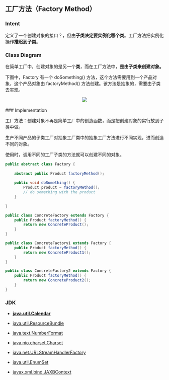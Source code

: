 ## 工厂方法（Factory Method）

### Intent

定义了一个创建对象的接口？，但由**子类决定要实例化哪个类**。工厂方法把实例化操作**推迟到子类**。

### Class Diagram

在简单工厂中，创建对象的是另一个**类**，而在工厂方法中，**是由子类来创建对象。**

下图中，Factory 有一个 doSomething() 方法，这个方法需要用到一个产品对象，这个产品对象由 factoryMethod() 方法创建。该方法是抽象的，需要由子类去实现。

<div align="center"> <img src="https://cs-notes-1256109796.cos.ap-guangzhou.myqcloud.com/f4d0afd0-8e78-4914-9e60-4366eaf065b5.png"/> </div><br>
### Implementation

工厂方法：创建对象不再是简单工厂中的创造函数，而是把创建对象的实行放到子类中做。

生产不同产品的子类工厂对抽象工厂类中的抽象工厂方法进行不同实现，进而创造不同的对象。

使用时，调用不同的工厂子类的方法就可以创建不同的对象。

```java
public abstract class Factory {
    
    abstract public Product factoryMethod();
    
    public void doSomething() {
        Product product = factoryMethod();
        // do something with the product
    }
    
}
```

```java
public class ConcreteFactory extends Factory {
    public Product factoryMethod() {
        return new ConcreteProduct();
    }
}
```

```java
public class ConcreteFactory1 extends Factory {
    public Product factoryMethod() {
        return new ConcreteProduct1();
    }
}
```

```java
public class ConcreteFactory2 extends Factory {
    public Product factoryMethod() {
        return new ConcreteProduct2();
    }
}
```

### JDK

- [**java.util.Calendar**](http://docs.oracle.com/javase/8/docs/api/java/util/Calendar.html#getInstance--)



- [java.util.ResourceBundle](http://docs.oracle.com/javase/8/docs/api/java/util/ResourceBundle.html#getBundle-java.lang.String-)
- [java.text.NumberFormat](http://docs.oracle.com/javase/8/docs/api/java/text/NumberFormat.html#getInstance--)
- [java.nio.charset.Charset](http://docs.oracle.com/javase/8/docs/api/java/nio/charset/Charset.html#forName-java.lang.String-)
- [java.net.URLStreamHandlerFactory](http://docs.oracle.com/javase/8/docs/api/java/net/URLStreamHandlerFactory.html#createURLStreamHandler-java.lang.String-)
- [java.util.EnumSet](https://docs.oracle.com/javase/8/docs/api/java/util/EnumSet.html#of-E-)
- [javax.xml.bind.JAXBContext](https://docs.oracle.com/javase/8/docs/api/javax/xml/bind/JAXBContext.html#createMarshaller--)

